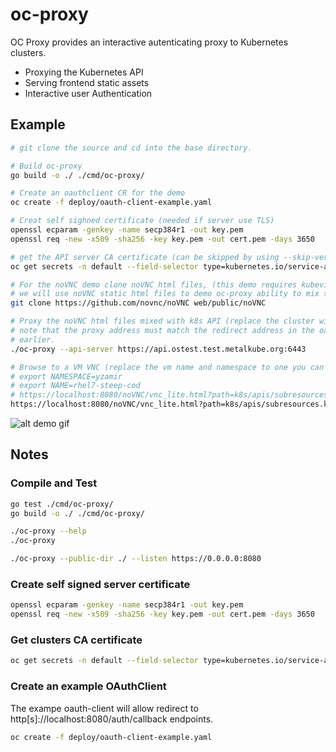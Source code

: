# oc-proxy

OC Proxy provides an interactive autenticating proxy to Kubernetes clusters.

- Proxying the Kubernetes API
- Serving frontend static assets
- Interactive user Authentication

## Example

``` bash
# git clone the source and cd into the base directory.

# Build oc-proxy
go build -o ./ ./cmd/oc-proxy/

# Create an oauthclient CR for the demo
oc create -f deploy/oauth-client-example.yaml

# Creat self sighned certificate (needed if server use TLS)
openssl ecparam -genkey -name secp384r1 -out key.pem
openssl req -new -x509 -sha256 -key key.pem -out cert.pem -days 3650

# get the API server CA certificate (can be skipped by using --skip-verify-tls flag)
oc get secrets -n default --field-selector type=kubernetes.io/service-account-token -o json | jq '.items[0].data."ca.crt"' -r | python -m base64 -d > ca.crt

# For the noVNC demo clone noVNC html files, (this demo requires kubevirt installed on the server)
# we will use noVNC static html files to demo oc-proxy ability to mix static html with k8s api calls.
git clone https://github.com/novnc/noVNC web/public/noVNC

# Proxy the noVNC html files mixed with k8s API (replace the cluster with one you own)
# note that the proxy address must match the redirect address in the oauthclient CR we created
# earlier.
./oc-proxy --api-server https://api.ostest.test.metalkube.org:6443

# Browse to a VM VNC (replace the vm name and namespace to one you can access with your credentials)
# export NAMESPACE=yzamir
# export NAME=rhel7-steep-cod
# https://localhost:8080/noVNC/vnc_lite.html?path=k8s/apis/subresources.kubevirt.io/v1alpha3/namespaces/${NAMESPACE}/virtualmachineinstances/${NAME}/vnc
https://localhost:8080/noVNC/vnc_lite.html?path=k8s/apis/subresources.kubevirt.io/v1alpha3/namespaces/yzamir/virtualmachineinstances/rhel7-steep-cod/vnc
```

![alt demo gif](https://raw.githubusercontent.com/yaacov/oc-proxy/main/web/public/demo2.gif)

## Notes

### Compile and Test

``` bash
go test ./cmd/oc-proxy/
go build -o ./ ./cmd/oc-proxy/

./oc-proxy --help
./oc-proxy

./oc-proxy --public-dir ./ --listen https://0.0.0.0:8080
```

### Create self signed server certificate

``` bash
openssl ecparam -genkey -name secp384r1 -out key.pem
openssl req -new -x509 -sha256 -key key.pem -out cert.pem -days 3650
```

### Get clusters CA certificate

``` bash
oc get secrets -n default --field-selector type=kubernetes.io/service-account-token -o json | jq '.items[0].data."ca.crt"' -r | python -m base64 -d > ca.crt
```

### Create an example OAuthClient

The exampe oauth-client will allow redirect to http[s]://localhost:8080/auth/callback endpoints.


``` bash
oc create -f deploy/oauth-client-example.yaml
```
